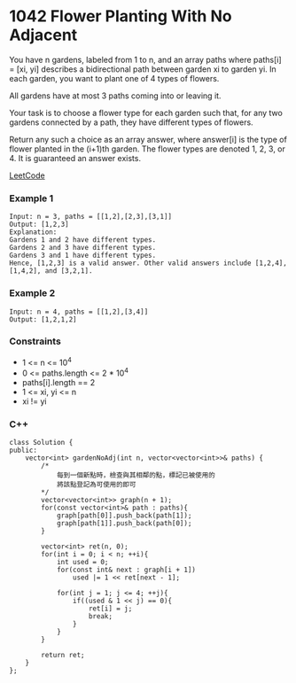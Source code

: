 # 1042 Flower Planting With No Adjacent

You have n gardens, labeled from 1 to n, and an array paths where paths[i] = [xi, yi] describes a bidirectional path between garden xi to garden yi. In each garden, you want to plant one of 4 types of flowers.

All gardens have at most 3 paths coming into or leaving it.

Your task is to choose a flower type for each garden such that, for any two gardens connected by a path, they have different types of flowers.

Return any such a choice as an array answer, where answer[i] is the type of flower planted in the (i+1)th garden. The flower types are denoted 1, 2, 3, or 4. It is guaranteed an answer exists.

[LeetCode](https://leetcode.cn/problems/flower-planting-with-no-adjacent/)


### Example 1

```
Input: n = 3, paths = [[1,2],[2,3],[3,1]]
Output: [1,2,3]
Explanation:
Gardens 1 and 2 have different types.
Gardens 2 and 3 have different types.
Gardens 3 and 1 have different types.
Hence, [1,2,3] is a valid answer. Other valid answers include [1,2,4], [1,4,2], and [3,2,1].
```

### Example 2

```
Input: n = 4, paths = [[1,2],[3,4]]
Output: [1,2,1,2]
```

### Constraints

* 1 <= n <= 10<sup>4</sup>
* 0 <= paths.length <= 2 * 10<sup>4</sup>
* paths[i].length == 2
* 1 <= xi, yi <= n
* xi != yi

### C++ 

```
class Solution {
public:
    vector<int> gardenNoAdj(int n, vector<vector<int>>& paths) {
        /*
            每到一個新點時，檢查與其相鄰的點，標記已被使用的
            將該點登記為可使用的即可
        */
        vector<vector<int>> graph(n + 1);
        for(const vector<int>& path : paths){
            graph[path[0]].push_back(path[1]);
            graph[path[1]].push_back(path[0]);
        }

        vector<int> ret(n, 0); 
        for(int i = 0; i < n; ++i){
            int used = 0;
            for(const int& next : graph[i + 1])
                used |= 1 << ret[next - 1];
            
            for(int j = 1; j <= 4; ++j){
                if((used & 1 << j) == 0){
                    ret[i] = j;
                    break;
                }
            }
        }

        return ret;
    }
};
```